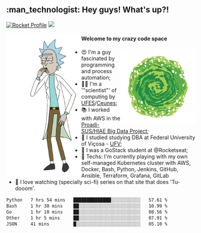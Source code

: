 
<h2> :man_technologist: Hey guys! What's up?!</h2>
                                                                         
[![Rocket Profile](https://img.shields.io/static/v1?label=Rocketseat&message=Profile&colorA=purple&color=black&logo=Rocket&logoColor=white)](https://app.rocketseat.com.br/me/elyabe)
<a href="https://www.linkedin.com/in/elyabe/"><img src="https://img.shields.io/badge/LinkedIn-informational?logo=linkedin"/></a>

<img align='left' src="https://raw.githubusercontent.com/Elyabe/Elyabe/master/images/rick-dancing.gif" width='200'>

                       
#### Welcome to my crazy code space 
<img align='right' src="https://raw.githubusercontent.com/Elyabe/elyabe/master/images/portal-3.gif" width='200'>

- :heart_eyes: I'm a guy fascinated by programming and process automation; 
- :office_worker: I'm a '"scientist"' of computing by [UFES](http://ufes.br)/[Ceunes](http://ceunes.ufes.br);
- :books: I worked with AWS in the [Proadi-SUS/HIAE Big Data Project](https://hospitais.proadi-sus.org.br/projetos/24/big-data);
- :memo: I studied studying DBA at Federal University of Viçosa - [UFV](http://ufv.br);
- :rocket: I was a GoStack student at @Rocketseat;
- :green_heart: Techs: I'm currently playing with my own self-managed Kubernetes cluster with AWS, Docker, Bash, Python, Jenkins, GitHub, Ansible, Terraform, Grafana, GitLab
- :movie_camera: I love watching (specially sci-fi) series on that site that does 'Tu-dooom'.

<!--START_SECTION:waka-->
```text
Python   7 hrs 54 mins   ██████████████░░░░░░░░░░░   57.61 % 
Bash     1 hr 30 mins    ██░░░░░░░░░░░░░░░░░░░░░░░   10.99 % 
Go       1 hr 10 mins    ██░░░░░░░░░░░░░░░░░░░░░░░   08.56 % 
Other    1 hr 5 mins     ██░░░░░░░░░░░░░░░░░░░░░░░   07.91 % 
JSON     41 mins         █░░░░░░░░░░░░░░░░░░░░░░░░   05.10 %
```
<!--END_SECTION:waka-->
